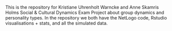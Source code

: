 This is the repository for Kristiane Uhrenholt Warncke and Anne Skamris Holms Social & Cultural Dynamics Exam Project about group dynamics and personality types. In the repository we both have the NetLogo code, Rstudio visualisations + stats, and all the simulated data.
